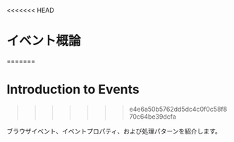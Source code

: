<<<<<<< HEAD
# イベント概論
=======
# Introduction to Events
>>>>>>> e4e6a50b5762dd5dc4c0f0c58f870c64be39dcfa

ブラウザイベント、イベントプロパティ、および処理パターンを紹介します。
